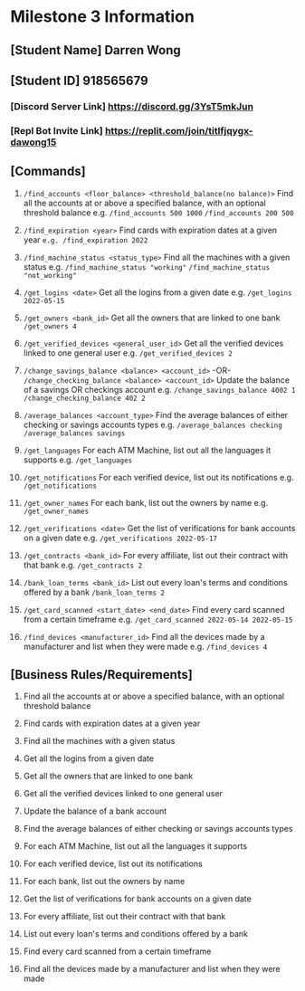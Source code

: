 # **Milestone 3 Information**
## **[Student Name] Darren Wong**
## **[Student ID] 918565679**

### **[Discord Server Link]** https://discord.gg/3YsT5mkJun
### **[Repl Bot Invite Link]** https://replit.com/join/titlfjqygx-dawong15

## **[Commands]**

1. ```/find_accounts <floor_balance> <threshold_balance(no balance)>```
   Find all the accounts at or above a specified balance, with an optional threshold balance
e.g. ```/find_accounts 500 1000```
     ```/find_accounts 200 500```

2. ```/find_expiration <year>```
   Find cards with expiration dates at a given year
   ```e.g. /find_expiration 2022```

3. ```/find_machine_status <status_type>```
   Find all the machines with a given status
e.g. ```/find_machine_status "working"```
     ```/find_machine_status "not_working"```

4. ```/get_logins <date>```
   Get all the logins from a given date
e.g. ```/get_logins 2022-05-15```

5. ```/get_owners <bank_id>```
   Get all the owners that are linked to one bank
   ```/get_owners 4```

6. ```/get_verified_devices <general_user_id>```
   Get all the verified devices linked to one general user
e.g. ```/get_verified_devices 2```

7. ```/change_savings_balance <balance> <account_id>``` -OR- ```/change_checking_balance <balance> <account_id>```
   Update the balance of a savings OR checkings account
e.g. ```/change_savings_balance 4002 1```
     ```/change_checking_balance 402 2```

8. ```/average_balances <account_type>```
   Find the average balances of either checking or savings accounts types
e.g. ```/average_balances checking```
     ```/average_balances savings```

9. ```/get_languages```
   For each ATM Machine, list out all the languages it supports
e.g. ```/get_languages```

10. ```/get_notifications```
    For each verified device, list out its notifications
e.g. ```/get_notifications```

11. ```/get_owner_names```
    For each bank, list out the owners by name
e.g. ```/get_owner_names```

12. ```/get_verifications <date>```
    Get the list of verifications for bank accounts on a given date
e.g. ```/get_verifications 2022-05-17```

13. ```/get_contracts <bank_id>```
    For every affiliate, list out their contract with that bank
e.g. ```/get_contracts 2```

14. ```/bank_loan_terms <bank_id>```
    List out every loan's terms and conditions offered by a bank
    ```/bank_loan_terms 2```
  
15. ```/get_card_scanned <start_date> <end_date>```
    Find every card scanned from a certain timeframe
e.g. ```/get_card_scanned 2022-05-14 2022-05-15```

16. ```/find_devices <manufacturer_id>```
    Find all the devices made by a manufacturer and list when they were made
e.g. ```/find_devices 4```
  
## **[Business Rules/Requirements]**
1. Find all the accounts at or above a specified balance, with an optional threshold balance

2. Find cards with expiration dates at a given year

3. Find all the machines with a given status

4. Get all the logins from a given date

5. Get all the owners that are linked to one bank

6. Get all the verified devices linked to one general user

7. Update the balance of a bank account

8. Find the average balances of either checking or savings accounts types

9. For each ATM Machine, list out all the languages it supports

10. For each verified device, list out its notifications

11. For each bank, list out the owners by name

12. Get the list of verifications for bank accounts on a given date

13. For every affiliate, list out their contract with that bank

14. List out every loan's terms and conditions offered by a bank

15. Find every card scanned from a certain timeframe

16. Find all the devices made by a manufacturer and list when they were made

